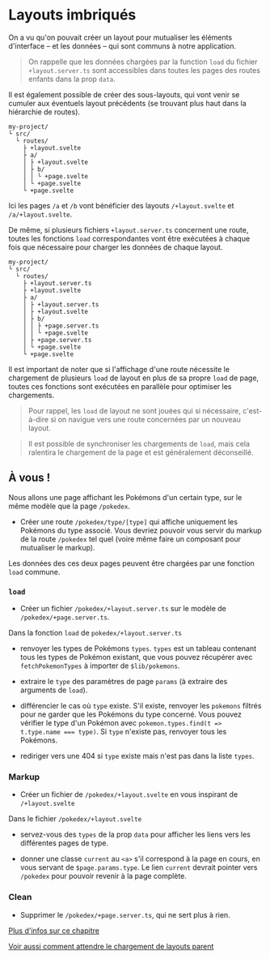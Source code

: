 # Layouts imbriqués

On a vu qu'on pouvait créer un layout pour mutualiser les éléments d'interface – et les données – qui sont communs à notre application.

> On rappelle que les données chargées par la function `load` du fichier `+layout.server.ts` sont accessibles dans toutes les pages des routes enfants dans la prop `data`.

Il est également possible de créer des sous-layouts, qui vont venir se cumuler aux éventuels layout précédents (se trouvant plus haut dans la hiérarchie de routes).

```
my-project/
└ src/
  └ routes/
    ├ +layout.svelte
    ├ a/
    │ ├ +layout.svelte
    │ ├ b/
    │ │ └ +page.svelte
    │ └ +page.svelte
    └ +page.svelte
```

Ici les pages `/a` et `/b` vont bénéficier des layouts `/+layout.svelte` et `/a/+layout.svelte`.

De même, si plusieurs fichiers `+layout.server.ts` concernent une route, toutes les fonctions `load` correspondantes vont être exécutées à chaque fois que nécessaire pour charger les données de chaque layout.

```
my-project/
└ src/
  └ routes/
    ├ +layout.server.ts
    ├ +layout.svelte
    ├ a/
    │ ├ +layout.server.ts
    │ ├ +layout.svelte
    │ ├ b/
    │ │ ├ +page.server.ts
    │ │ └ +page.svelte
    │ ├ +page.server.ts
    │ └ +page.svelte
    └ +page.svelte
```

Il est important de noter que si l'affichage d'une route nécessite le chargement de plusieurs `load` de layout en plus de sa propre `load` de page, toutes ces fonctions sont exécutées en parallèle pour optimiser les chargements.

> Pour rappel, les `load` de layout ne sont jouées qui si nécessaire, c'est-à-dire si on navigue vers une route concernées par un nouveau layout.

> Il est possible de synchroniser les chargements de `load`, mais cela ralentira le chargement de la page et est généralement déconseillé.

## À vous !

<section class='task'>

Nous allons une page affichant les Pokémons d'un certain type, sur le même modèle que la page `/pokedex`.

- Créer une route `/pokedex/type/[type]` qui affiche uniquement les Pokémons du type associé. Vous devriez pouvoir vous servir du markup de la route `/pokedex` tel quel (voire même faire un composant pour mutualiser le markup).

Les données des ces deux pages peuvent être chargées par une fonction `load` commune.

### `load`

- Créer un fichier `/pokedex/+layout.server.ts` sur le modèle de `/pokedex/+page.server.ts`.

Dans la fonction `load` de `pokedex/+layout.server.ts`

- renvoyer les types de Pokémons `types`. `types` est un tableau contenant tous les types de Pokémon existant, que vous pouvez récupérer avec `fetchPokemonTypes` à importer de `$lib/pokemons`.

- extraire le `type` des paramètres de page `params` (à extraire des arguments de `load`).

- différencier le cas où `type` existe. S'il existe, renvoyer les `pokemons` filtrés pour ne garder que les Pokémons du type concerné. Vous pouvez vérifier le type d'un Pokémon avec `pokemon.types.find(t => t.type.name === type)`. Si `type` n'existe pas, renvoyer tous les Pokémons.

- rediriger vers une 404 si `type` existe mais n'est pas dans la liste `types`.

### Markup

- Créer un fichier de `/pokedex/+layout.svelte` en vous inspirant de `/+layout.svelte`

Dans le fichier `/pokedex/+layout.svelte`

- servez-vous des `types` de la prop `data` pour afficher les liens vers les différentes pages de type.

- donner une classe `current` au `<a>` s'il correspond à la page en cours, en vous servant de `$page.params.type`. Le lien `current` devrait pointer vers `/pokedex` pour pouvoir revenir à la page complète.

### Clean

- Supprimer le `/pokedex/+page.server.ts`, qui ne sert plus à rien.

</section>

[Plus d'infos sur ce chapitre](https://kit.svelte.dev/docs/routing#layout-layout-svelte)

[Voir aussi comment attendre le chargement de layouts parent](https://kit.svelte.dev/docs/load#using-parent-data)

